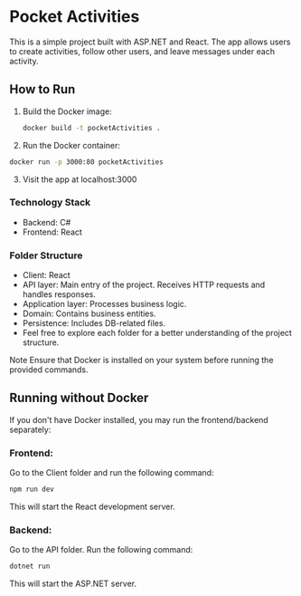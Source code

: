# Pocket Activities
This is a simple project built with ASP.NET and React. The app allows users to create activities, follow other users, and leave messages under each activity.

## How to Run

1. Build the Docker image:
   ```bash
   docker build -t pocketActivities .
   ```
2. Run the Docker container:

```bash
docker run -p 3000:80 pocketActivities
```
3. Visit the app at localhost:3000

### Technology Stack
- Backend: C#
- Frontend: React

### Folder Structure
- Client: React
- API layer: Main entry of the project. Receives HTTP requests and handles responses.
- Application layer: Processes business logic.
- Domain: Contains business entities.
- Persistence: Includes DB-related files.
- Feel free to explore each folder for a better understanding of the project structure.

Note
Ensure that Docker is installed on your system before running the provided commands.

## Running without Docker
If you don't have Docker installed, you may run the frontend/backend separately:

### Frontend:

Go to the Client folder and run the following command:
```bash
npm run dev
```
This will start the React development server.

### Backend:
Go to the API folder.
Run the following command:
```bash
dotnet run
```
This will start the ASP.NET server.
